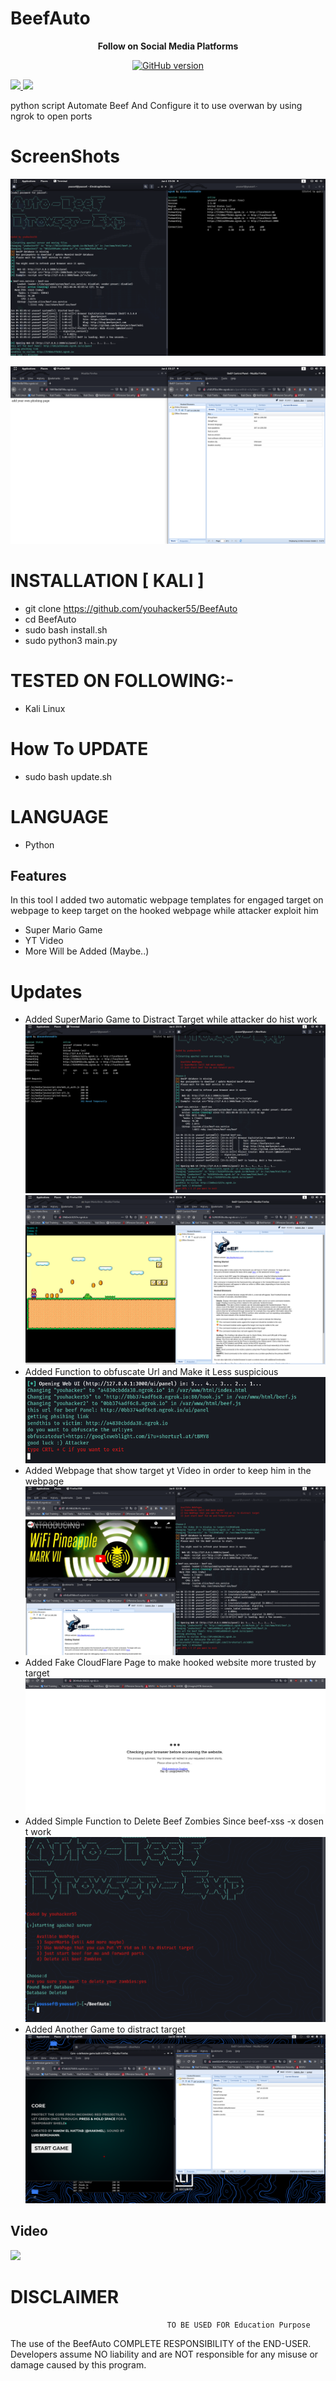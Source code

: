 # BeefAuto


<p align="center">
  <b> Follow on Social Media Platforms </b>
</p>


<p align="center">
<p align="center">
<a href="https://www.facebook.com/achihemek.achihemek/"><img title="GitHub version" src="https://img.shields.io/badge/-Facebook-blue" ></a> 
</p>

<a href="https://wikipedia.org/wiki/Python_(programming_language)">
    <img src="https://img.shields.io/badge/language-python-blue.svg">
 </a>
 
<img src="https://img.shields.io/badge/JavaScript-F7DF1E?style=for-the-badge&logo=javascript&logoColor=black" /> 

python script Automate Beef  And Configure it to use overwan by using ngrok to open ports
# ScreenShots

![](/Screenshot/beef.png)

![](/Screenshot/beef32.png)



# INSTALLATION [ KALI ]
* git clone https://github.com/youhacker55/BeefAuto
* cd BeefAuto
* sudo bash install.sh
* sudo python3 main.py
# TESTED ON FOLLOWING:-
* Kali Linux

# How To UPDATE
* sudo bash update.sh

# LANGUAGE 
* Python

## Features
<p>In this tool I added two automatic webpage templates for engaged target on webpage to keep target on the hooked webpage while attacker exploit him</p>
<ul>
  <li>Super Mario Game</li>
  <li>YT Video</li>
  <li>More Will be Added (Maybe..)</li>
</ul>

# Updates
* Added SuperMario Game to Distract Target while attacker do hist work
 ![](/Screenshot/image.png)
 ![](/Screenshot/SuperBeef.png)
* Added Function to obfuscate Url and Make it Less suspicious
 ![](/Screenshot/0bfuscated.png)
* Added Webpage that show target yt Video in order to keep him in the webpage
 ![](/Screenshot/yt-dis.png)
* Added Fake CloudFlare Page to make hooked website more trusted by target 
 ![](/Screenshot/CloudFlare.png)
* Added Simple Function to Delete Beef Zombies Since beef-xss -x dosen t work 
 ![](/Screenshot/Delete.png)
* Added Another Game to distract target
 ![](/Screenshot/anothergame.png)

<h2>Video</h2>
<a href="https://www.youtube.com/watch?v=52jXi2AeNfA"><img src="https://www.upload.ee/image/13217287/Tutorial.png" style="max-width:100%;"></a>



# DISCLAIMER
                                       TO BE USED FOR Education Purpose

The use of the BeefAuto COMPLETE RESPONSIBILITY of the END-USER. Developers assume NO liability and are NOT responsible for any misuse or damage caused by this program. 
